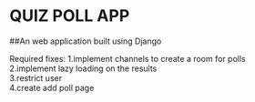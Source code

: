 # QUIZ POLL APP
##An web application built using Django

Required fixes:
1.implement channels to create a room for polls<br>
2.implement lazy loading on the results<br>
3.restrict user<br>
4.create add poll page<br>
